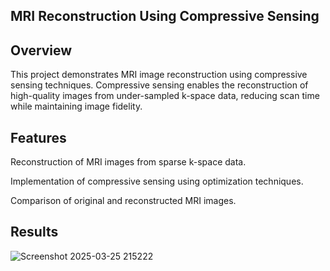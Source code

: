 ## MRI Reconstruction Using Compressive Sensing

## Overview

This project demonstrates MRI image reconstruction using compressive sensing techniques. Compressive sensing enables the reconstruction of high-quality images from under-sampled k-space data, reducing scan time while maintaining image fidelity.

## Features

Reconstruction of MRI images from sparse k-space data.

Implementation of compressive sensing using optimization techniques.

Comparison of original and reconstructed MRI images.

## Results
![Screenshot 2025-03-25 215222](https://github.com/user-attachments/assets/33b0a096-79ca-4973-836e-74078b1e20c8)
